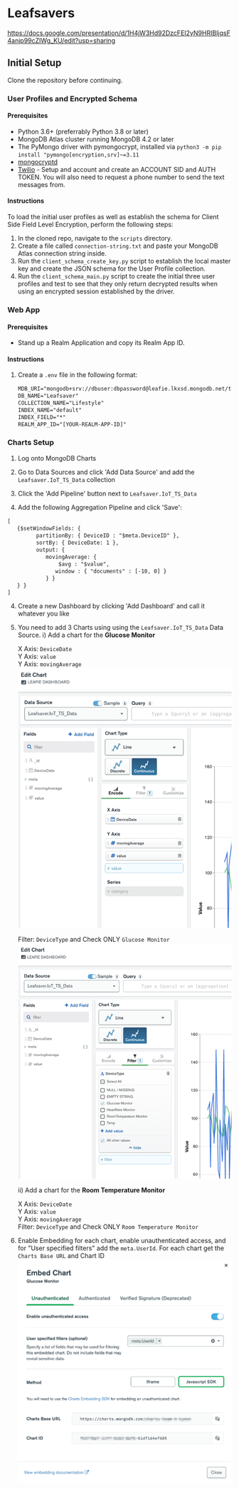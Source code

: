 # Leafsavers

https://docs.google.com/presentation/d/1H4jW3Hd92DzcFEI2yN9HRIBIjqsF4anjp99cZIWg_KU/edit?usp=sharing

## Initial Setup

Clone the repository before continuing. 

### User Profiles and Encrypted Schema

#### Prerequisites
* Python 3.6+ (preferrably Python 3.8 or later)
* MongoDB Atlas cluster running MongoDB 4.2 or later
* The PyMongo driver with pymongocrypt, installed via `python3 -m pip install "pymongo[encryption,srv]~=3.11`
* [mongocryptd](https://docs.mongodb.com/manual/reference/security-client-side-encryption-appendix/#mongocryptd-installation)
* [Twilio](https://www.twilio.com) - Setup and account and create an ACCOUNT SID and AUTH TOKEN. You will also need to request a phone number to send the text messages from.

#### Instructions
To load the initial user profiles as well as establish the schema for Client Side Field Level Encryption, perform the following steps:

1. In the cloned repo, navigate to the `scripts` directory.
2. Create a file called `connection-string.txt` and paste your MongoDB Atlas connection string inside. 
3. Run the `client_schema_create_key.py` script to establish the local master key and create the JSON schema for the User Profile collection.
4. Run the `client_schema_main.py` script to create the initial three user profiles and test to see that they only return decrypted results when using an encrypted session established by the driver.


### Web App

#### Prerequisites
* Stand up a Realm Application and copy its Realm App ID. 

#### Instructions
1. Create a `.env` file in the following format:

    ```
    MDB_URI="mongodb+srv://dbuser:dbpassword@leafie.lkxsd.mongodb.net/test"
    DB_NAME="Leafsaver"
    COLLECTION_NAME="Lifestyle"
    INDEX_NAME="default"
    INDEX_FIELD="*"
    REALM_APP_ID="[YOUR-REALM-APP-ID]"
    ```

### Charts Setup

1. Log onto MongoDB Charts

2. Go to Data Sources and click 'Add Data Source' and add the `Leafsaver.IoT_TS_Data` collection

3. Click the 'Add Pipeline' button next to `Leafsaver.IoT_TS_Data`

4. Add the following Aggregation Pipeline and click 'Save':
```
[
   {$setWindowFields: {
         partitionBy: { DeviceID : "$meta.DeviceID" },
         sortBy: { DeviceDate: 1 },
         output: {
            movingAverage: {
                $avg : "$value",
               window : { "documents" : [-10, 0] }
            } } 
   } }
]
```

4. Create a new Dashboard by clicking 'Add Dashboard' and call it whatever you like

5. You need to add 3 Charts using using the `Leafsaver.IoT_TS_Data` Data Source.
   i) Add a chart for the <strong>Glucose Monitor</strong>

   X Axis: `DeviceDate`<br>
   Y Axis: `value`<br>
   Y Axis: `movingAverage`<br>
   ![chartEncode](img/glucose1.png)

   Filter: `DeviceType` and Check ONLY `Glucose Monitor`
   ![chartFilter](img/glucose2.png)

   ii) Add a chart for the <strong>Room Temperature Monitor</strong>

   X Axis: `DeviceDate`<br>
   Y Axis: `value`<br>
   Y Axis: `movingAverage`<br>
   Filter: `DeviceType` and Check ONLY `Room Temperature Monitor`

6. Enable Embedding for each chart, enable unauthenticated access, and for "User specified filters" add the `meta.UserId`. For each chart get the `Charts Base URL` and Chart ID
 ![chartEmbed](img/chartEmbed.png)



